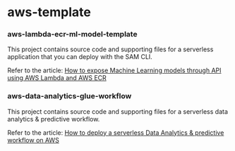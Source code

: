 # aws-template

### aws-lambda-ecr-ml-model-template

This project contains source code and supporting files for a serverless application that you can deploy with the SAM CLI.

Refer to the article: [How to expose Machine Learning models through API using AWS Lambda and AWS ECR](https://medium.com/@louis_10840/how-to-expose-machine-learning-models-through-api-using-aws-lambda-and-aws-ecr-30c02110aecd)


### aws-data-analytics-glue-workflow

This project contains source code and supporting files for a serverless data analytics & predictive workflow.

Refer to the article: [How to deploy a serverless Data Analytics & predictive workflow on AWS](https://medium.com/@louis_10840/how-to-expose-machine-learning-models-through-api-using-aws-lambda-and-aws-ecr-30c02110aecd)